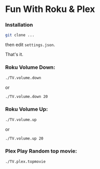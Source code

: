 # Fun With Roku & Plex

### Installation
```bash
git clone ...
```
then edit `settings.json`.

That's it.


### Roku Volume Down:
```bash
./TV.volume.down
```
or
```bash
./TV.volume.down 20
```
### Roku Volume Up:
```bash
./TV.volume.up
```
or
```bash
./TV.volume.up 20
```

### Plex Play Random top movie:
```bash
./TV.plex.topmovie
```
